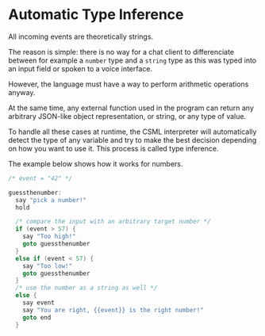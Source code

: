 # Automatic Type Inference

All incoming events are theoretically strings.

The reason is simple: there is no way for a chat client to differenciate between for example a `number` type and a `string` type as this was typed into an input field or spoken to a voice interface.

However, the language must have a way to perform arithmetic operations anyway. 

At the same time, any external function used in the program can return any arbitrary JSON-like object representation, or string, or any type of value.

To handle all these cases at runtime, the CSML interpreter will automatically detect the type of any variable and try to make the best decision depending on how you want to use it. This process is called type inference.

The example below shows how it works for numbers.

```cpp
/* event = "42" */

guessthenumber:
  say "pick a number!"
  hold

  /* compare the input with an arbitrary target number */
  if (event > 57) {
    say "Too high!"
    goto guessthenumber
  }
  else if (event < 57) {
    say "Too low!"
    goto guessthenumber
  }
  /* use the number as a string as well */
  else {
    say event
    say "You are right, {{event}} is the right number!"
    goto end
  }
```



